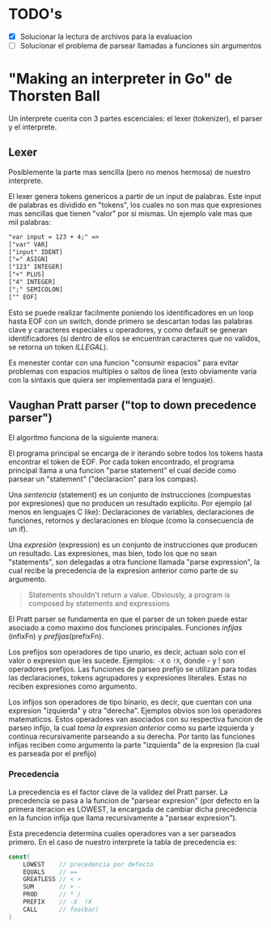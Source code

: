 # TODO's
- [x] Solucionar la lectura de archivos para la evaluacion
- [ ] Solucionar el problema de parsear llamadas a funciones sin argumentos

# "Making an interpreter in Go" de Thorsten Ball
Un interprete cuenta con 3 partes escenciales: el lexer (tokenizer), el parser y el interprete.

## Lexer
Posiblemente la parte mas sencilla (pero no menos hermosa) de nuestro interprete.

El lexer genera tokens genericos a partir de un input de palabras. Este input de palabras es dividido en "tokens", los cuales no son mas que expresiones mas 
sencillas que tienen "valor" por si mismas. Un ejemplo vale mas que mil palabras:

```txt
"var input = 123 + 4;" => 
["var" VAR]
["input" IDENT]
["=" ASIGN]
["123" INTEGER]
["+" PLUS]
["4" INTEGER]
[";" SEMICOLON]
["" EOF]
```
Esto se puede realizar facilmente poniendo los identificadores en un loop hasta EOF con un switch, 
donde primero se descartan todas las palabras clave y caracteres especiales u operadores, y como default se generan identificadores
(si dentro de ellos se encuentran caracteres que no validos, se retorna un token _ILLEGAL_).

Es menester contar con una funcion "consumir espacios" para evitar problemas con espacios multiples o saltos de linea 
(esto obviamente varia con la sintaxis que quiera ser implementada para el lenguaje).

## Vaughan Pratt parser ("top to down precedence parser")

El algoritmo funciona de la siguiente manera:

El programa principal se encarga de ir iterando sobre todos los tokens hasta encontrar el token de EOF. Por cada token encontrado, el 
programa principal llama a una funcion "parse statement" el cual decide como parsear un "statement" ("declaracion" para los compas).

Una _sentencia_ (statement) es un conjunto de instrucciones (compuestas por expresiones) que no producen un resultado explícito. 
Por ejemplo (al menos en lenguajes C like): Declaraciones de variables, declaraciones de funciones, 
retornos y declaraciones en bloque (como la consecuencia de un if). 

Una _expresión_ (expression) es un conjunto de instrucciones que producen un resultado.
Las expresiones, mas bien, todo los que no sean "statements", son delegadas a otra funcione llamada "parse expression", 
la cual recibe la precedencia de la expresion anterior como parte de su argumento.

> Statements shouldn't return a value. 
> Obviously, a program is composed by statements and expressions

El Pratt parser se fundamenta en que el parser de un token puede estar asociado a como maximo dos funciones principales. Funciones _infijas_ (infixFn) y _prefijas_(prefixFn).

Los prefijos son operadores de tipo unario, es decir, actuan solo con el valor o expresion que les sucede. Ejemplos: `-X` o `!X`, donde - y ! son operadores prefijos.
Las funciones de parseo prefijo se utilizan para todas las declaraciones, tokens agrupadores y expresiones literales. Estas no reciben expresiones como argumento.

Los infijos son operadores de tipo binario, es decir, que cuentan con una expresion "izquierda" y otra "derecha". Ejemplos obvios son los operadores matematicos.
Estos operadores van asociados con su respectiva funcion de parseo infijo, la cual _toma la expresion anterior_ como su parte izquierda y continua recursivamente 
parseando a su derecha. Por tanto las funciones infijas reciben como argumento la parte "izquierda" de la expresion (la cual es parseada por el prefijo)

### Precedencia

La precedencia es el factor clave de la validez del Pratt parser. La precedencia se pasa a la funcion de "parsear expresion" 
(por defecto en la primera iteracion es LOWEST, la encargada de cambiar dicha precedencia en la funcion infija que llama recursivamente a "parsear expresion").

Esta precedencia determina cuales operadores van a ser parseados primero. En el caso de nuestro interprete la tabla de precedencia es:

```go
const(
    LOWEST    // precedencia por defecto
    EQUALS    // ==
    GREATLESS // < >
    SUM       // + -
    PROD      // * /
    PREFIX    // -X  !X
    CALL      // foo(bar)
)
```
